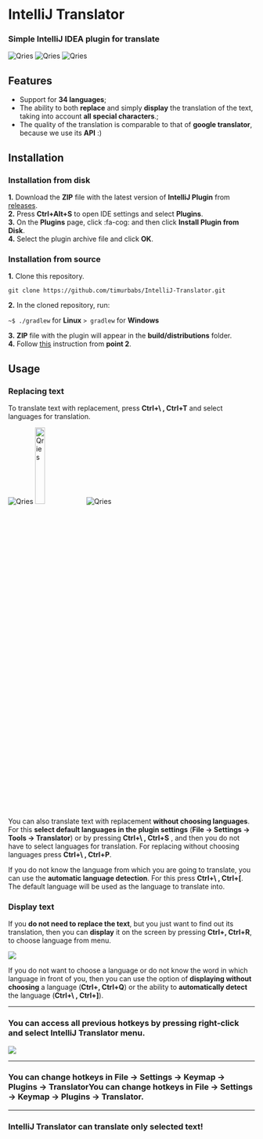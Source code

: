 # IntelliJ Translator
### Simple IntelliJ IDEA plugin for translate
<p float="left">
<img alt="Qries" src="https://img.shields.io/github/workflow/status/timurbabs/IntelliJ-Translator/Java%20CI%20with%20Gradle?style=flat-square">
<img alt="Qries" src="https://img.shields.io/github/v/tag/timurbabs/IntelliJ-Translator">
<img alt="Qries" src="https://img.shields.io/github/repo-size/timurbabs/IntelliJ-Translator">
</p>

## Features
- Support for **34 languages**;
- The ability to both **replace** and simply **display** the translation of the text, taking into account **all special characters**.;
- The quality of the translation is comparable to that of **google translator**, because we use its **API** :)


## Installation
<a name="instruction"></a>
### Installation from disk﻿
**1.** Download the **ZIP** file with the latest version of **IntelliJ Plugin** from [releases](https://github.com/timurbabs/IntelliJ-Translator/rele.. "releases").    
**2.** Press **Ctrl+Alt+S** to open IDE settings and select **Plugins**.    
**3.** On the **Plugins** page, click :fa-cog: and then click **Install Plugin from Disk**.    
**4.** Select the plugin archive file and click **OK**.
### Installation from source﻿
**1.** Clone this repository.

`git clone https://github.com/timurbabs/IntelliJ-Translator.git`

**2.** In the cloned repository, run:

`~$ ./gradlew` for **Linux**
`> gradlew` for **Windows**

**3.** **ZIP** file with the plugin will appear in the **build/distributions** folder.    
**4.** Follow [this](#instruction) instruction from **point 2**.

## Usage
### Replacing text

To translate text with replacement, press **Ctrl+\ , Ctrl+T** and select languages ​​for translation.

<img alt="Qries" src="https://sun9-9.userapi.com/impg/1xe7iskxjbplfrwG4Hc7ZxRItj1KC3IAU6KYNA/CJEE9SD6Lkk.jpg?size=407x135&quality=96&sign=4c529acda3237d3e4da4fee09c205330&type=album">

<img alt="Qries" src="https://sun9-18.userapi.com/impg/MLH2LRSJLe4V7quzhMngcJ9kLj9yZJDXYBONug/9l0B5DxJugA.jpg?size=164x65&quality=96&sign=90253001ab4488b9e222a95f7c388dbd&type=album" width=20%>

<img alt="Qries" src="https://sun9-20.userapi.com/impg/OiQQ0Su4k95HmfAs9xIWAl-uTBt2IY_sT3c5Cg/aun01jM3hl8.jpg?size=173x72&quality=96&sign=01555b24b4d03c4ef60dfcefca2554c1&type=album">

You can also translate text with replacement **without choosing languages**. For this **select default languages ​​in the plugin settings** (**File -> Settings -> Tools -> Translator**) or by pressing **Ctrl+\ , Ctrl+S** , and then you do not have to select languages ​​for translation. 
For replacing without choosing languages press **Ctrl+\ , Ctrl+P**.

If you do not know the language from which you are going to translate, you can use the **automatic language detection**. For this press **Ctrl+\ , Ctrl+[**. Тhe default language will be used as the language to translate into.

### Display text

If you **do not need to replace the text**, but you just want to find out its translation, then you can **display** it on the screen by pressing **Сtrl+\, Ctrl+R**, to choose language from menu.

[![](https://sun9-51.userapi.com/impg/JyO40X09FA_JhQk9dXWHzeS3pKNFAklEKNUQjA/PecfT-8k81w.jpg?size=177x94&quality=96&sign=5fd9d0bb58afcd4a4959619e464adcee&type=album)](https://sun9-51.userapi.com/impg/JyO40X09FA_JhQk9dXWHzeS3pKNFAklEKNUQjA/PecfT-8k81w.jpg?size=177x94&quality=96&sign=5fd9d0bb58afcd4a4959619e464adcee&type=album)


If you do not want to choose a language or do not know the word in which language in front of you, then you can use the option of **displaying without choosing** a language (**Ctrl+\, Ctrl+Q**) or the ability to **automatically detect** the language (**Ctrl+\ , Ctrl+]**).


------------


### You can access all previous hotkeys by pressing **right-click** and select IntelliJ Translator menu.

[![](https://sun9-32.userapi.com/impg/Sq6qQ4_lbuPlbjBsmzU3kMZiL6XE69u5teVQtA/CX9lqO6-X0s.jpg?size=767x480&quality=96&sign=2f4538ee6d515ce8ebc9e751e63d26c1&type=album)](https://sun9-32.userapi.com/impg/Sq6qQ4_lbuPlbjBsmzU3kMZiL6XE69u5teVQtA/CX9lqO6-X0s.jpg?size=767x480&quality=96&sign=2f4538ee6d515ce8ebc9e751e63d26c1&type=album)

------------


### You can change hotkeys in File -> Settings -> Keymap -> Plugins -> TranslatorYou can change hotkeys in File -> Settings -> Keymap -> Plugins -> Translator.

------------


### IntelliJ Translator can translate only selected text!
